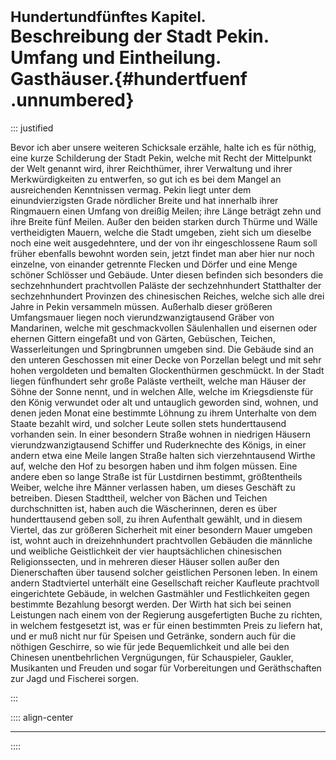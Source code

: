 # <small>Hundertundfünftes Kapitel.</small><br />Beschreibung der Stadt Pekin. Umfang und Eintheilung. Gasthäuser.{#hundertfuenf .unnumbered}

::: justified

Bevor ich aber unsere weiteren Schicksale erzähle, halte ich es für nöthig, eine
kurze Schilderung der Stadt Pekin, welche mit Recht der Mittelpunkt der Welt
genannt wird, ihrer Reichthümer, ihrer Verwaltung und ihrer Merkwürdigkeiten zu
entwerfen, so gut ich es bei dem Mangel an ausreichenden Kenntnissen vermag.
Pekin liegt unter dem einundvierzigsten Grade nördlicher Breite und hat
innerhalb ihrer Ringmauern einen Umfang von dreißig Meilen; ihre Länge beträgt
zehn und ihre Breite fünf Meilen. Außer den beiden starken durch Thürme und
Wälle vertheidigten Mauern, welche die Stadt umgeben, zieht sich um dieselbe
noch eine weit ausgedehntere, und der von ihr eingeschlossene Raum soll früher
ebenfalls bewohnt worden sein, jetzt findet man aber hier nur noch einzelne, von
einander getrennte Flecken und Dörfer und eine Menge schöner Schlösser und
Gebäude. Unter diesen befinden sich besonders die sechzehnhundert prachtvollen
Paläste der sechzehnhundert Statthalter der sechzehnhundert Provinzen des
chinesischen Reiches, welche sich alle drei Jahre in Pekin versammeln müssen.
Außerhalb dieser größeren Umfangsmauer liegen noch vierundzwanzigtausend Gräber
von Mandarinen, welche mit geschmackvollen Säulenhallen und eisernen oder
ehernen Gittern eingefaßt und von Gärten, Gebüschen, Teichen, Wasserleitungen
und Springbrunnen umgeben sind. Die Gebäude sind an den unteren Geschossen mit
einer Decke von Porzellan belegt und mit sehr hohen vergoldeten und bemalten
Glockenthürmen geschmückt. In der Stadt liegen fünfhundert sehr große Paläste
vertheilt, welche man Häuser der Söhne der Sonne nennt, und in welchen Alle,
welche im Kriegsdienste für den König verwundet oder alt und untauglich geworden
sind, wohnen, und denen jeden Monat eine bestimmte Löhnung zu ihrem Unterhalte
von dem Staate bezahlt wird, und solcher Leute sollen stets hunderttausend
vorhanden sein. In einer besondern Straße wohnen in niedrigen Häusern
vierundzwanzigtausend Schiffer und Ruderknechte des Königs, in einer andern etwa
eine Meile langen Straße halten sich vierzehntausend Wirthe auf, welche den Hof
zu besorgen haben und ihm folgen müssen. Eine andere eben so lange Straße ist
für Lustdirnen bestimmt, größtentheils Weiber, welche ihre Männer verlassen
haben, um dieses Geschäft zu betreiben. Diesen Stadttheil, welcher von Bächen
und Teichen durchschnitten ist, haben auch die Wäscherinnen, deren es über
hunderttausend geben soll, zu ihren Aufenthalt gewählt, und in diesem Viertel,
das zur größeren Sicherheit mit einer besondern Mauer umgeben ist, wohnt auch in
dreizehnhundert prachtvollen Gebäuden die männliche und weibliche Geistlichkeit
der vier hauptsächlichen chinesischen Religionssecten, und in mehreren dieser
Häuser sollen außer den Dienerschaften über tausend solcher geistlichen Personen
leben. In einem andern Stadtviertel unterhält eine Gesellschaft reicher
Kaufleute prachtvoll eingerichtete Gebäude, in welchen Gastmähler und
Festlichkeiten gegen bestimmte Bezahlung besorgt werden. Der Wirth hat sich bei
seinen Leistungen nach einem von der Regierung ausgefertigten Buche zu richten,
in welchem festgesetzt ist, was er für einen bestimmten Preis zu liefern hat,
und er muß nicht nur für Speisen und Getränke, sondern auch für die nöthigen
Geschirre, so wie für jede Bequemlichkeit und alle bei den Chinesen
unentbehrlichen Vergnügungen, für Schauspieler, Gaukler, Musikanten und Freuden
und sogar für Vorbereitungen und Geräthschaften zur Jagd und Fischerei sorgen.

:::

:::: align-center
****
::::
